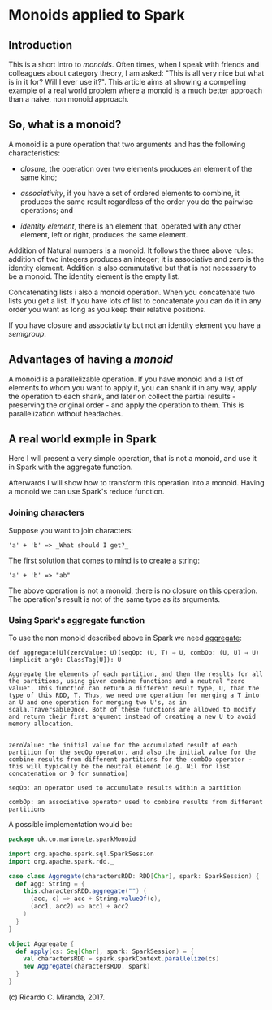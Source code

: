 # Monoids applied to Spark #

## Introduction ##

This is a short intro to *monoids*. Often times, when I speak with friends and colleagues about category theory, I am asked: "This is all very nice but what is in it for? Will I ever use it?". This article aims at showing a compelling example of a real world problem where a monoid is a much better approach than a naive, non monoid approach.

## So, what is a monoid? ##

A monoid is a pure operation that two arguments and has the following characteristics:

- *closure*, the operation over two elements produces an element of the same kind;

- *associativity*, if you have a set of ordered elements to combine, it produces the same result regardless of the order you do the pairwise operations; and

- *identity element*, there is an element that, operated with any other element, left or right, produces the same element.

Addition of Natural numbers is a monoid. It follows the three above rules: addition of two integers produces an integer; it is associative and zero is the identity element. Addition is also commutative but that is not necessary to be a monoid. The identity element is the empty list.

Concatenating lists i also a monoid operation. When you concatenate two lists you get a list. If you have lots of list to concatenate you can do it in any order you want as long as you keep their relative positions.

If you have closure and associativity but not an identity element you have a *semigroup*.

## Advantages of having a *monoid* ##

A monoid is a parallelizable operation. If you have monoid and a list of elements to whom you want to apply it, you can shank it in any way, apply the operation to each shank, and later on collect the partial results - preserving the original order - and apply the operation to them. This is parallelization without headaches.

## A real world exmple in Spark ##

Here I will present a very simple operation, that is not a monoid, and use it in Spark with the aggregate function.

Afterwards I will show how to transform this operation into a monoid. Having a monoid we can use Spark's reduce function. 

### Joining characters ###

Suppose you want to join characters:

```
'a' + 'b' => _What should I get?_
```

The first solution that comes to mind is to create a string:

```
'a' + 'b' => "ab"
```

The above operation is not a monoid, there is no closure on this operation. The operation's result is not of the same type as its arguments.

### Using Spark's aggregate function ###

To use the non monoid described above in Spark we need [aggregate][1]:

```
def aggregate[U](zeroValue: U)(seqOp: (U, T) ⇒ U, combOp: (U, U) ⇒ U)(implicit arg0: ClassTag[U]): U

Aggregate the elements of each partition, and then the results for all the partitions, using given combine functions and a neutral "zero value". This function can return a different result type, U, than the type of this RDD, T. Thus, we need one operation for merging a T into an U and one operation for merging two U's, as in scala.TraversableOnce. Both of these functions are allowed to modify and return their first argument instead of creating a new U to avoid memory allocation.


zeroValue: the initial value for the accumulated result of each partition for the seqOp operator, and also the initial value for the combine results from different partitions for the combOp operator - this will typically be the neutral element (e.g. Nil for list concatenation or 0 for summation)

seqOp: an operator used to accumulate results within a partition

combOp: an associative operator used to combine results from different partitions
```

A possible implementation would be:

```scala
package uk.co.marionete.sparkMonoid

import org.apache.spark.sql.SparkSession
import org.apache.spark.rdd._

case class Aggregate(charactersRDD: RDD[Char], spark: SparkSession) {
  def agg: String = {
    this.charactersRDD.aggregate("") (
      (acc, c) => acc + String.valueOf(c),
      (acc1, acc2) => acc1 + acc2
    )
  }
}

object Aggregate {
  def apply(cs: Seq[Char], spark: SparkSession) = {
    val charactersRDD = spark.sparkContext.parallelize(cs)
    new Aggregate(charactersRDD, spark)
  }
}
```

(c) Ricardo C. Miranda, 2017.

[1]: https://spark.apache.org/docs/latest/api/scala/index.html#org.apache.spark.rdd.RDD
